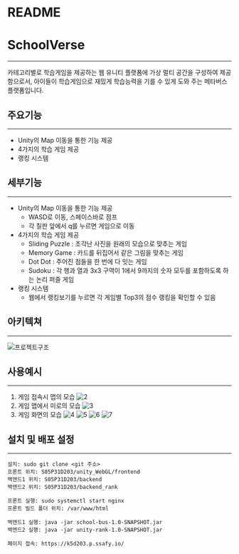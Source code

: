 # README

# SchoolVerse

---

카테고리별로 학습게임을 제공하는 웹 유니티 플랫폼에 가상 멀티 공간을 구성하여 제공함으로서, 아이들이 학습게임으로 재밌게 학습능력을 기를 수 있게 도와 주는 메타버스 플랫폼입니다.

## 주요기능

---

- Unity의 Map 이동을 통한 기능 제공
- 4가지의 학습 게임 제공
- 랭킹 시스템

## 세부기능

---

- Unity의 Map 이동을 통한 기능 제공
    - WASD로 이동, 스페이스바로 점프
    - 각 칠판 앞에서 q를 누르면 게임으로 이동
- 4가지의 학습 게임 제공
    - Sliding Puzzle : 조각난 사진을 원래의 모습으로 맞추는 게임
    - Memory Game : 카드를 뒤집어서 같은 그림을 맞추는 게임
    - Dot Dot : 주어진 점들을 한 번에 다 잇는 게임
    - Sudoku : 각 행과 열과 3x3 구역이 1에서 9까지의 숫자 모두를 포함하도록 하는 논리 퍼즐 게임
- 랭킹 시스템
    - 웹에서 랭킹보기를 누르면 각 게임별 Top3의 점수 랭킹을 확인할 수 있음
    

## 아키텍쳐

---

![프로젝트구조](/uploads/117af26dd4d7e9c2bf60b2a2a7c27ecb/프로젝트구조.png)

## 사용예시

---

1. 게임 접속시 맵의 모습
![2](/uploads/2c45d836295f1e2540dcd6090759aac4/2.png)
1. 게임 맵에서 미로의 모습
![3](/uploads/515ff36906722a49c225557b0dd68d19/3.png)
1. 게임 화면의 모습
![4](/uploads/362a6fcb0f33aff45522f1d8ca5752f5/4.png)
![5](/uploads/65ba87d62fe3dd2b4f2e6adfbe49acc8/5.png)
![6](/uploads/eb90bbdc236df9d5bafce429a45f3a41/6.png)
![7](/uploads/769b72747b594628f985a7087e864fc7/7.png)

## 설치 및 배포 설정

---

```
설치: sudo git clone <git 주소>
프론트 위치: S05P31D203/unity_WebGL/frontend
백엔드1 위치: S05P31D203/backend
백엔드2 위치: S05P31D203/backend_rank

프론트 실행: sudo systemctl start nginx
프론트 빌드 폴더 위치: /var/www/html

백엔드1 실행: java -jar school-bus-1.0-SNAPSHOT.jar
백엔드2 실행: java -jar unity-rank-1.0-SNAPSHOT.jar

페이지 접속: https://k5d203.p.ssafy.io/
```
